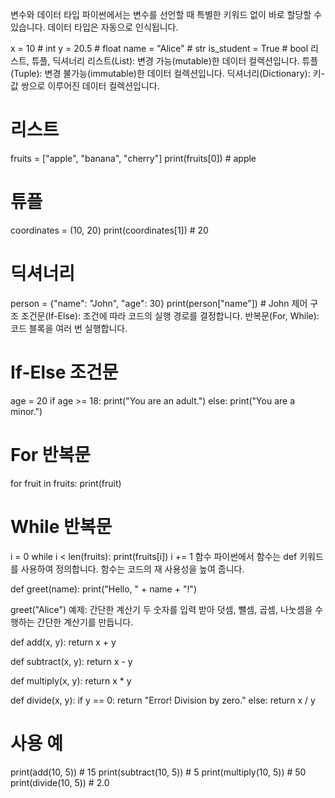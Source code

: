 변수와 데이터 타입
파이썬에서는 변수를 선언할 때 특별한 키워드 없이 바로 할당할 수 있습니다. 데이터 타입은 자동으로 인식됩니다.

x = 10          # int
y = 20.5        # float
name = "Alice"  # str
is_student = True  # bool
리스트, 튜플, 딕셔너리
리스트(List): 변경 가능(mutable)한 데이터 컬렉션입니다.
튜플(Tuple): 변경 불가능(immutable)한 데이터 컬렉션입니다.
딕셔너리(Dictionary): 키-값 쌍으로 이루어진 데이터 컬렉션입니다.
# 리스트
fruits = ["apple", "banana", "cherry"]
print(fruits[0])  # apple

# 튜플
coordinates = (10, 20)
print(coordinates[1])  # 20

# 딕셔너리
person = {"name": "John", "age": 30}
print(person["name"])  # John
제어 구조
조건문(If-Else): 조건에 따라 코드의 실행 경로를 결정합니다.
반복문(For, While): 코드 블록을 여러 번 실행합니다.
# If-Else 조건문
age = 20
if age >= 18:
    print("You are an adult.")
else:
    print("You are a minor.")

# For 반복문
for fruit in fruits:
    print(fruit)

# While 반복문
i = 0
while i < len(fruits):
    print(fruits[i])
    i += 1
함수
파이썬에서 함수는 def 키워드를 사용하여 정의합니다. 함수는 코드의 재 사용성을 높여 줍니다.

def greet(name):
    print("Hello, " + name + "!")

greet("Alice")
예제: 간단한 계산기
두 숫자를 입력 받아 덧셈, 뺄셈, 곱셈, 나눗셈을 수행하는 간단한 계산기를 만듭니다.

def add(x, y):
    return x + y

def subtract(x, y):
    return x - y

def multiply(x, y):
    return x * y

def divide(x, y):
    if y == 0:
        return "Error! Division by zero."
    else:
        return x / y

# 사용 예
print(add(10, 5))       # 15
print(subtract(10, 5))  # 5
print(multiply(10, 5))  # 50
print(divide(10, 5))    # 2.0
